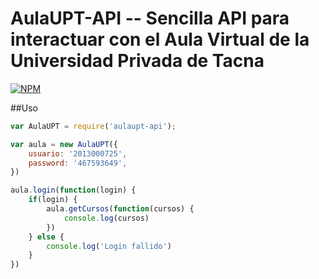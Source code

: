 # AulaUPT-API -- Sencilla API para interactuar con el Aula Virtual de la Universidad Privada de Tacna

[![NPM](https://nodei.co/npm/request.png)](https://nodei.co/npm/aulaupt-api/)

##Uso

```javascript
var AulaUPT = require('aulaupt-api');

var aula = new AulaUPT({
	usuario: '2013000725',
	password: '467593649',
})

aula.login(function(login) {
	if(login) {
		aula.getCursos(function(cursos) {
			console.log(cursos)
		})
	} else {
		console.log('Login fallido')
	}
})
```
